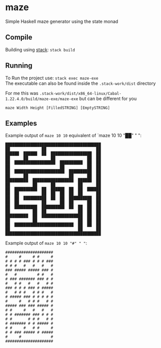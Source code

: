 # maze
Simple Haskell maze generator using the state monad

## Compile
Building using
[stack](https://github.com/commercialhaskell/stack/blob/master/doc/install_and_upgrade.md): `stack build`

## Running
To Run the project use: `stack exec maze-exe`  
The executable can also be found inside the `.stack-work/dist` directory  

For me this was `.stack-work/dist/x86_64-linux/Cabal-1.22.4.0/build/maze-exe/maze-exe` but can be different for you

`maze Width Height [FilledSTRING] [EmptySTRING]`

## Examples
Example output of `maze 10 10` equivalent of `maze 10 10 "██" "  ":
```
██████████████████████████████████████████
██              ██                      ██
██████  ██████  ██  ██████████████████  ██
██      ██          ██              ██  ██
██  ██████████████████  ██████████  ██  ██
██                      ██          ██  ██
██  ██████████████████████  ██████████  ██
██      ██                  ██      ██  ██
██████████  ██████████████████  ██████  ██
██          ██      ██          ██      ██
██  ██████████  ██  ██████  ██  ██  ██████
██  ██          ██  ██  ██  ██  ██      ██
██  ██  ██████████  ██  ██  ██████████  ██
██  ██          ██      ██  ██      ██  ██
██  ██████████  ██████████  ██  ██  ██  ██
██          ██  ██              ██  ██  ██
██████████  ██  ██████████████████  ██  ██
██          ██                  ██  ██  ██
██  ██████████████████████████  ██  ██  ██
██                              ██      ██
██████████████████████████████████████████
```

Example output of `maze 10 10 "#" " "`:
```
#####################
#     #     # #     #
# # # # ### # # # ###
# # #   #   #   #   #
### ##### ##### ### #
#   #         # #   #
# ### ####### ### # #
#   # #   #   #   # #
### # # # ### # #####
#   # # #   # # #   #
# ##### ### # # # # #
#     #   # # #   # #
##### ### ### ##### #
# #     #   #   #   #
# # ####### ### # # #
# #       # # #   # #
# ####### # # ##### #
# #     #   # #     #
# # ### ##### # #####
#     #             #
#####################
```
